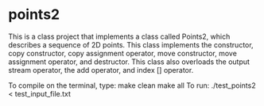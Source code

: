 # points2
This is a class project that implements a class called Points2, which describes a sequence of 2D points.
This class implements the constructor, copy constructor, copy assignment operator, move constructor, move assignment operator, and destructor. This class also overloads the output stream operator, the add operator, and index [] operator.

To compile on the terminal, type:
  make clean
  make all
To run: ./test_points2 < test_input_file.txt
